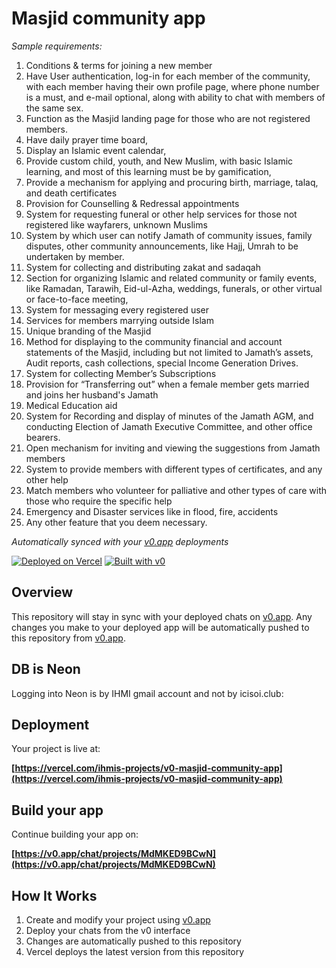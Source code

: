 # Masjid community app

*Sample requirements:*
1.	Conditions & terms for joining a new member 
2.	Have User authentication, log-in for each member of the community, with each member having their own profile page, where phone number is a must, and e-mail optional, along with ability to chat with members of the same sex.
3.	Function as the Masjid landing page for those who are not registered members.
4.	Have daily prayer time board,
5.	Display an Islamic event calendar, 
6.	Provide custom child, youth, and New Muslim, with basic Islamic learning, and most of this learning must be by gamification, 
7.	Provide a mechanism for applying and procuring birth, marriage, talaq, and death certificates
8.	Provision for Counselling & Redressal appointments
9.	System for requesting funeral or other help services for those not registered like wayfarers, unknown Muslims
10.	System by which user can notify Jamath of community issues, family disputes, other community announcements, like Hajj, Umrah to be undertaken by member.
11.	System for collecting and distributing zakat and sadaqah 
12.	Section for organizing Islamic and related community or family events, like Ramadan, Tarawih, Eid-ul-Azha, weddings, funerals, or other virtual or face-to-face meeting, 
13.	System for messaging every registered user  
14.	Services for members marrying outside Islam
15.	Unique branding of the Masjid
16.	Method for displaying to the community financial and account statements of the Masjid, including but not limited to Jamath’s assets, Audit reports, cash collections, special Income Generation Drives.
17.	System for collecting Member’s Subscriptions 
18.	Provision for “Transferring out” when a female member gets married and joins her husband's Jamath
19.	Medical Education aid 
20.	System for Recording and display of minutes of the Jamath AGM, and conducting Election of Jamath Executive Committee, and other office bearers.
21.	Open mechanism for inviting and viewing the suggestions from Jamath members 
22.	System to provide members with different types of certificates, and any other help 
23.	Match members who volunteer for palliative and other types of care with those who require the specific help 
24.	Emergency and Disaster services like in flood, fire, accidents
25.	Any other feature that you deem necessary.



*Automatically synced with your [v0.app](https://v0.app) deployments*

[![Deployed on Vercel](https://img.shields.io/badge/Deployed%20on-Vercel-black?style=for-the-badge&logo=vercel)](https://vercel.com/ihmis-projects/v0-masjid-community-app)
[![Built with v0](https://img.shields.io/badge/Built%20with-v0.app-black?style=for-the-badge)](https://v0.app/chat/projects/MdMKED9BCwN)

## Overview

This repository will stay in sync with your deployed chats on [v0.app](https://v0.app).
Any changes you make to your deployed app will be automatically pushed to this repository from [v0.app](https://v0.app).

## DB is Neon

Logging into Neon is by IHMI gmail account and not by icisoi.club:


## Deployment

Your project is live at:

**[https://vercel.com/ihmis-projects/v0-masjid-community-app](https://vercel.com/ihmis-projects/v0-masjid-community-app)**

## Build your app

Continue building your app on:

**[https://v0.app/chat/projects/MdMKED9BCwN](https://v0.app/chat/projects/MdMKED9BCwN)**

## How It Works

1. Create and modify your project using [v0.app](https://v0.app)
2. Deploy your chats from the v0 interface
3. Changes are automatically pushed to this repository
4. Vercel deploys the latest version from this repository
